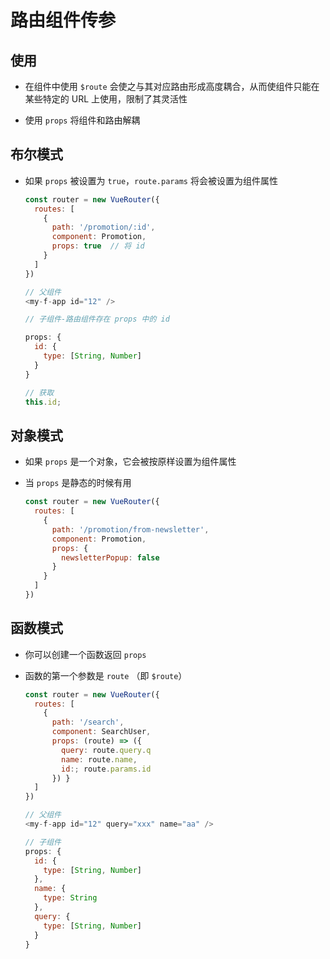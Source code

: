 # 路由组件传参

## 使用

  - 在组件中使用 `$route` 会使之与其对应路由形成高度耦合，从而使组件只能在某些特定的 URL 上使用，限制了其灵活性

  - 使用 `props` 将组件和路由解耦

## 布尔模式

  - 如果 `props` 被设置为 `true`，`route.params` 将会被设置为组件属性

    ```javascript
    const router = new VueRouter({
      routes: [
        {
          path: '/promotion/:id',
          component: Promotion,
          props: true  // 将 id
        }
      ]
    })
    ```

    ```javascript
    // 父组件
    <my-f-app id="12" />
    ```

    ```javascript
    // 子组件-路由组件存在 props 中的 id

    props: {
      id: {
        type: [String, Number]
      }
    }

    // 获取
    this.id;
    ```

## 对象模式

  - 如果 `props` 是一个对象，它会被按原样设置为组件属性

  - 当 `props` 是静态的时候有用

    ```javascript
    const router = new VueRouter({
      routes: [
        {
          path: '/promotion/from-newsletter',
          component: Promotion,
          props: {
            newsletterPopup: false
          }
        }
      ]
    })
    ```

## 函数模式

  - 你可以创建一个函数返回 `props`

  - 函数的第一个参数是 `route` （即 `$route`）

    ```javascript
    const router = new VueRouter({
      routes: [
        {
          path: '/search',
          component: SearchUser,
          props: (route) => ({
            query: route.query.q
            name: route.name,
            id:; route.params.id
          }) }
      ]
    })
    ```

    ```javascript
    // 父组件
    <my-f-app id="12" query="xxx" name="aa" />
    ```

    ```javascript
    // 子组件
    props: {
      id: {
        type: [String, Number]
      },
      name: {
        type: String
      },
      query: {
        type: [String, Number]
      }
    }
    ```
